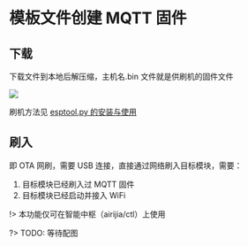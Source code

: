 # 模板文件创建 MQTT 固件



## 下载

下载文件到本地后解压缩，主机名.bin 文件就是供刷机的固件文件

![](https://ws1.sinaimg.cn/large/007fN5Xegy1fww4qaz3kbj30hx06ot90.jpg)

刷机方法见 [esptool.py 的安装与使用](/diy/esptool?id=mqtt-固件)

## 刷入



即 OTA 网刷，需要 USB 连接，直接通过网络刷入目标模块，需要：

1. 目标模块已经刷入过 MQTT 固件
2. 目标模块已经启动并接入 WiFi

!> 本功能仅可在智能中枢（airijia/ctl）上使用

?> TODO: 等待配图





